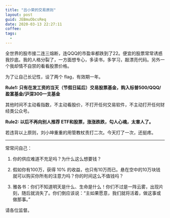 ```yaml
---
title: "吕小荣的交易原则"
layout: post
guid: JEBmuObcsReq
date: 2020-03-13 22:27:11
coffee:
tags:
  -
---
```


全世界的股市接二连三熔断，连QQQ的市盈率都跌到了22。便宜的股票常常诱惑我抄底。我的人格分裂了，一方面想专心，多读书，多学习，敲漂亮代码。另外一个我却情不自禁的看看股票价格。

为了让自己长记性，设了两个 flag，有效期一年。

**Rule1: 只有在发工资的当天（节假日延后）交易股票基金，购入标普500/QQQ/盈富基金/沪深300一支基金**

其他时间不主动看指数，不主动看股价，不打开任何交易软件，不主动打开任何财经类公众号。

**Rule2: 以后不再向别人推荐 ETF和股票，涨涨跌跌，勾人心魂，太害人了。**

若违背以上原则，刘小坤重重的用管教杖责打二次。今天打了一次，还挺疼。

---

常常问自己：

1. 你的供应难道不充足吗？为什么这么想要钱？

2. 假如你有100万，获得 10% 的收益，也只有10万而已。悬在空中的10万块钱就可以购买你所有的注意力吗？你的时间这么不值钱吗？

3. 雅各书：你们不知道明天是什么、生命是什么！你们不过是一阵云雾，出现片刻，随后就消失了。你们倒应该说：“主如果愿意，我们就将活着，做这事或做那事。”


请各位监督。